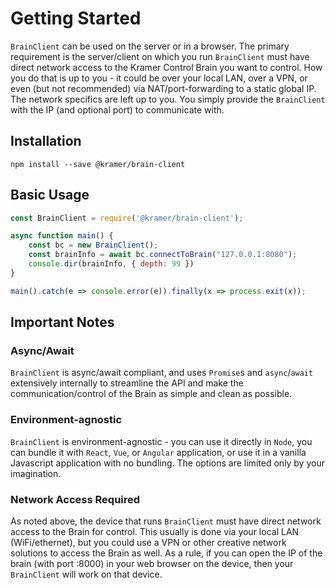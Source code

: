 # Getting Started

`BrainClient` can be used on the server or in a browser. The primary requirement is the server/client on which you run `BrainClient` must have direct network access to the Kramer Control Brain you want to control. How you do that is up to you - it could be over your local LAN, over a VPN, or even (but not recommended) via NAT/port-forwarding to a static global IP. The network specifics are left up to you. You simply provide the `BrainClient` with the IP (and optional port) to communicate with.

## Installation

`npm install --save @kramer/brain-client`

## Basic Usage

```javascript
const BrainClient = require('@kramer/brain-client');

async function main() {
	const bc = new BrainClient();
	const brainInfo = await bc.connectToBrain("127.0.0.1:8080");
	console.dir(brainInfo, { depth: 99 })
}

main().catch(e => console.error(e)).finally(x => process.exit(x));
```

## Important Notes

### Async/Await
`BrainClient` is async/await compliant, and uses `Promise`s and `async`/`await` extensively internally to streamline the API and make the communication/control of the Brain as simple and clean as possible.

### Environment-agnostic
`BrainClient` is environment-agnostic - you can use it directly in `Node`, you can bundle it with `React`, `Vue`, or `Angular` application, or use it in a vanilla Javascript application with no bundling. The options are limited only by your imagination.

### Network Access Required

As noted above, the device that runs `BrainClient` must have direct network access to the Brain for control. This usually is done via your local LAN (WiFi/ethernet), but you could use a VPN or other creative network solutions to access the Brain as well. As a rule, if you can open the IP of the brain (with port :8000) in your web browser on the device, then your `BrainClient` will work on that device.

